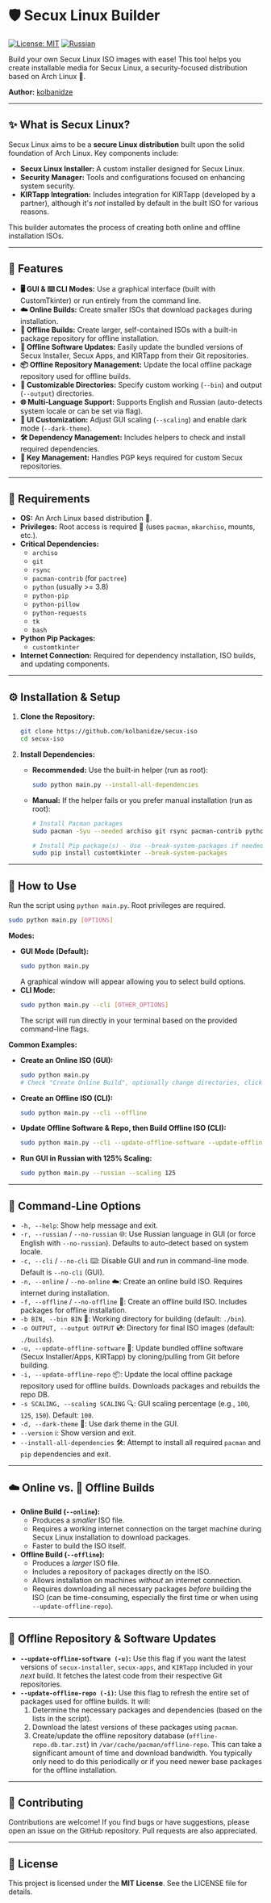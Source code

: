# 🛡️ Secux Linux Builder

[![License: MIT](https://img.shields.io/badge/License-MIT-yellow.svg)](https://opensource.org/licenses/MIT)
[![Russian](https://img.shields.io/badge/README-in_Russian-red.svg)](README.ru.md)

Build your own Secux Linux ISO images with ease! This tool helps you create installable media for Secux Linux, a security-focused distribution based on Arch Linux 🐧.

**Author:** [kolbanidze](https://github.com/kolbanidze)

---

## ✨ What is Secux Linux?

Secux Linux aims to be a **secure Linux distribution** built upon the solid foundation of Arch Linux. Key components include:

*   **Secux Linux Installer:** A custom installer designed for Secux Linux.
*   **Security Manager:** Tools and configurations focused on enhancing system security.
*   **KIRTapp Integration:** Includes integration for KIRTapp (developed by a partner), although it's *not* installed by default in the built ISO for various reasons.

This builder automates the process of creating both online and offline installation ISOs.

---

## 🚀 Features

*   **🖥️ GUI & ⌨️ CLI Modes:** Use a graphical interface (built with CustomTkinter) or run entirely from the command line.
*   **☁️ Online Builds:** Create smaller ISOs that download packages during installation.
*   **💾 Offline Builds:** Create larger, self-contained ISOs with a built-in package repository for offline installation.
*   **🔄 Offline Software Updates:** Easily update the bundled versions of Secux Installer, Secux Apps, and KIRTapp from their Git repositories.
*   **📦 Offline Repository Management:** Update the local offline package repository used for offline builds.
*   **📁 Customizable Directories:** Specify custom working (`--bin`) and output (`--output`) directories.
*   **🌐 Multi-Language Support:** Supports English and Russian (auto-detects system locale or can be set via flag).
*   **🎨 UI Customization:** Adjust GUI scaling (`--scaling`) and enable dark mode (`--dark-theme`).
*   **🛠️ Dependency Management:** Includes helpers to check and install required dependencies.
*   **🔑 Key Management:** Handles PGP keys required for custom Secux repositories.

---

## 🧱 Requirements

*   **OS:** An Arch Linux based distribution 🐧.
*   **Privileges:** Root access is required 🔑 (uses `pacman`, `mkarchiso`, mounts, etc.).
*   **Critical Dependencies:**
    *   `archiso`
    *   `git`
    *   `rsync`
    *   `pacman-contrib` (for `pactree`)
    *   `python` (usually >= 3.8)
    *   `python-pip`
    *   `python-pillow`
    *   `python-requests`
    *   `tk`
    *   `bash`
*   **Python Pip Packages:**
    *   `customtkinter`
*   **Internet Connection:** Required for dependency installation, ISO builds, and updating components.

---

## ⚙️ Installation & Setup

1.  **Clone the Repository:**
    ```bash
    git clone https://github.com/kolbanidze/secux-iso
    cd secux-iso
    ```

2.  **Install Dependencies:**
    *   **Recommended:** Use the built-in helper (run as root):
        ```bash
        sudo python main.py --install-all-dependencies
        ```
    *   **Manual:** If the helper fails or you prefer manual installation (run as root):
        ```bash
        # Install Pacman packages
        sudo pacman -Syu --needed archiso git rsync pacman-contrib python-pip python-pillow python-requests python-packaging python-darkdetect tk bash

        # Install Pip package(s) - Use --break-system-packages if needed on newer pip/Arch
        sudo pip install customtkinter --break-system-packages
        ```

---

## 🚀 How to Use

Run the script using `python main.py`. Root privileges are required.

```bash
sudo python main.py [OPTIONS]
```

**Modes:**

*   **GUI Mode (Default):**
    ```bash
    sudo python main.py
    ```
    A graphical window will appear allowing you to select build options.
*   **CLI Mode:**
    ```bash
    sudo python main.py --cli [OTHER_OPTIONS]
    ```
    The script will run directly in your terminal based on the provided command-line flags.

**Common Examples:**

*   **Create an Online ISO (GUI):**
    ```bash
    sudo python main.py
    # Check "Create Online Build", optionally change directories, click "Build"
    ```
*   **Create an Offline ISO (CLI):**
    ```bash
    sudo python main.py --cli --offline
    ```
*   **Update Offline Software & Repo, then Build Offline ISO (CLI):**
    ```bash
    sudo python main.py --cli --update-offline-software --update-offline-repo --offline
    ```
*   **Run GUI in Russian with 125% Scaling:**
    ```bash
    sudo python main.py --russian --scaling 125
    ```

---

## 🔧 Command-Line Options

*   `-h, --help`: Show help message and exit.
*   `-r, --russian` / `--no-russian` 🌐: Use Russian language in GUI (or force English with `--no-russian`). Defaults to auto-detect based on system locale.
*   `-c, --cli` / `--no-cli` ⌨️: Disable GUI and run in command-line mode. Default is `--no-cli` (GUI).
*   `-n, --online` / `--no-online` ☁️: Create an online build ISO. Requires internet during installation.
*   `-f, --offline` / `--no-offline` 💾: Create an offline build ISO. Includes packages for offline installation.
*   `-b BIN, --bin BIN` 📁: Working directory for building (default: `./bin`).
*   `-o OUTPUT, --output OUTPUT` 💿: Directory for final ISO images (default: `./builds`).
*   `-u, --update-offline-software` 🔄: Update bundled offline software (Secux Installer/Apps, KIRTapp) by cloning/pulling from Git before building.
*   `-i, --update-offline-repo` 📦: Update the local offline package repository used for offline builds. Downloads packages and rebuilds the repo DB.
*   `-s SCALING, --scaling SCALING` 🔍: GUI scaling percentage (e.g., `100`, `125`, `150`). Default: `100`.
*   `-d, --dark-theme` 🌙: Use dark theme in the GUI.
*   `--version` ℹ️: Show version and exit.
*   `--install-all-dependencies` 🛠️: Attempt to install all required `pacman` and `pip` dependencies and exit.

---

## ☁️ Online vs. 💾 Offline Builds
*   **Online Build (`--online`):**
    *   Produces a *smaller* ISO file.
    *   Requires a working internet connection on the target machine during Secux Linux installation to download packages.
    *   Faster to build the ISO itself.
*   **Offline Build (`--offline`):**
    *   Produces a *larger* ISO file.
    *   Includes a repository of packages directly on the ISO.
    *   Allows installation on machines *without* an internet connection.
    *   Requires downloading all necessary packages *before* building the ISO (can be time-consuming, especially the first time or when using `--update-offline-repo`).

---

## 🔄 Offline Repository & Software Updates

*   **`--update-offline-software (-u)`:** Use this flag if you want the latest versions of `secux-installer`, `secux-apps`, and `KIRTapp` included in your *next* build. It fetches the latest code from their respective Git repositories.
*   **`--update-offline-repo (-i)`:** Use this flag to refresh the entire set of packages used for offline builds. It will:
    1.  Determine the necessary packages and dependencies (based on the lists in the script).
    2.  Download the latest versions of these packages using `pacman`.
    3.  Create/update the offline repository database (`offline-repo.db.tar.zst`) in `/var/cache/pacman/offline-repo`.
    This can take a significant amount of time and download bandwidth. You typically only need to do this periodically or if you need newer base packages for the offline installation.

---

## 🤝 Contributing

Contributions are welcome! If you find bugs or have suggestions, please open an issue on the GitHub repository. Pull requests are also appreciated.

---

## 📜 License

This project is licensed under the **MIT License**. See the LICENSE file for details.
